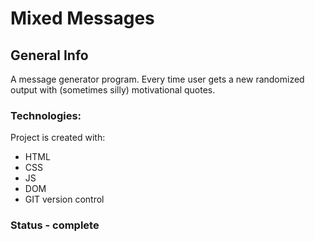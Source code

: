 # Mixed Messages

## General Info
A message generator program. Every time user gets a new randomized output with (sometimes silly) motivational quotes.

### Technologies:
Project is created with:
- HTML
- CSS
- JS
- DOM
- GIT version control

### Status - complete
